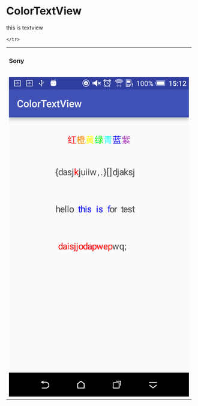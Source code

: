 # ColorTextView
this is textview 


<table>
    <tr>
        <td width="480" height="720">
            <h3>Sony</h3>
            <br>
             <img src="https://github.com/dsl2009/ColorTextView/blob/master/screen.png"/>
        </td>
      
    </tr>
  </table>
